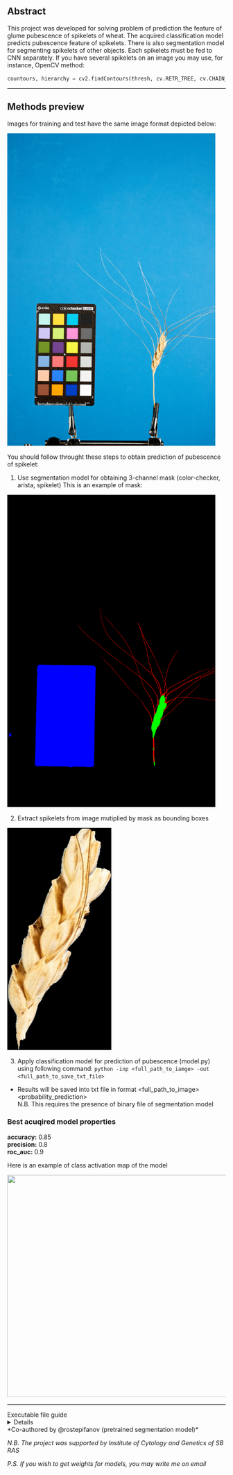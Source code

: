 ## Abstract
This project was developed for solving problem of prediction the feature of glume pubescence of spikelets of wheat. The acquired classification model predicts pubescence feature of spikelets.
There is also segmentation model for segmenting spikelets of other objects. Each spikelets must be fed to CNN separately.
If you have several spikelets on an image you may use, for instance, OpenCV method:

```python
countours, hierarchy = cv2.findContours(thresh, cv.RETR_TREE, cv.CHAIN_APPROX_SIMPLE)
```

---

## Methods preview
Images for training and test have the same image format depicted below:

<img src="https://github.com/StuffyMonkey/Glume-pubescence-prediction-of-spikelets/blob/main/Data/28n4_3_{V-21}_pubesc.jpg" width="480" height="720">

You should follow throught these steps to obtain prediction of pubescence of spikelet:
1) Use segmentation model for obtaining 3-channel mask (color-checker, arista, spikelet)
This is an example of mask:

<img src="https://github.com/StuffyMonkey/Glume-pubescence-prediction-of-spikelets/blob/main/Data/28n4_3_{V-21}.png" width="480" height="720">

2) Extract spikelets from image mutiplied by mask as bounding boxes

<img src="https://github.com/StuffyMonkey/Glume-pubescence-prediction-of-spikelets/blob/main/Data/28n4_3_{V-21}.jpg" width="240" height="512">

3) Apply classification model for prediction of pubescence (model.py) <br/>
using following command:
```python -inp <full_path_to_iamge> -out <full_path_to_save_txt_file>```

- Results will be saved into txt file in format <full_path_to_image> <probability_prediction> <br/>
N.B. This requires the presence of binary file of segmentation model

### Best acuqired model properties
**accuracy:** 0.85  <br/>
**precision:** 0.8  <br/>
**roc_auc:** 0.9

Here is an example of class activation map of the model

<img src="https://github.com/StuffyMonkey/Glume-pubescence-prediction-of-spikelets/blob/main/Data/heatmap_example.png" width="512" height="512">

---

<summary> Executable file guide </summary>

<details>

### Developer part 
  Follow steps bellow to create your own binary model.
  1) Install pyinstaller into your virtual environment and other requirements using 
  ```
  pip install -r requirements.txt
  ```
  2) In the folder https://github.com/StuffyMonkey/Glume-pubescence-prediction-of-spikelets/tree/main/bin_skeleton/
  there are file model.py with preprocessing and loading segmentation and classification models.
  That file we will convert into binary file with command.
  ```
  pyinstaller -F --hidden-import="sklearn.utils._typedefs" --hidden-import="sklearn.neighbors.typedefs" --hidden-import="sklearn.neighbors.quad_tree" --hidden-import="sklearn.tree._utils"  model.py
  ```
  N.B. Here we use some hooks to collect manually all required modules, that weren't included by pyinstaller
  3) In the folder dist/ of your current directory will be executable binary file of model.
  
### User part
  1) Check options
  ```
  ./home/jupyter-n.artemenko/infer/spikelet_pubescence/random_model_exe --help
  ```
  2) Run model.
  ```
  ./home/jupyter-n.artemenko/infer/spikelet_pubescence/random_model_exe -inp full_path_to_image> -out <path_to_save_txt_file_with_predictions>
  ```
  by default prediction will be saved in your current dirrectory int txt file **predictions.txt** (if -out parameter wasn't passed)
  
---

</details>
*Co-authored by @rostepifanov (pretrained segmentation model)*

*N.B. The project was supported by Institute of Cytology and Genetics of SB RAS*

*P.S. If you wish to get weights for models, you may write me on email*
